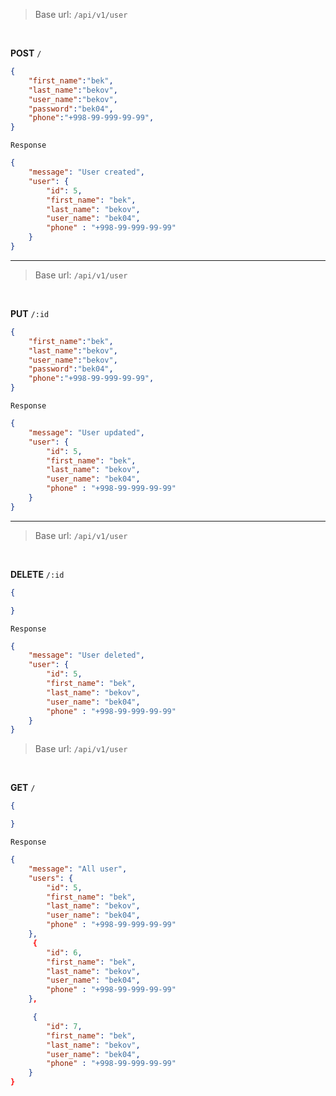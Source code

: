 > Base url: `/api/v1/user`

<br>

**POST** `/`

```json
{
    "first_name":"bek",
    "last_name":"bekov",
    "user_name":"bekov",
    "password":"bek04",
    "phone":"+998-99-999-99-99",
}
```



`Response`

```json
{
    "message": "User created",
    "user": {
        "id": 5,
        "first_name": "bek",
        "last_name": "bekov",
        "user_name": "bek04",
        "phone" : "+998-99-999-99-99"
    }
}
```
---

> Base url: `/api/v1/user`

<br>

**PUT** `/:id`

```json
{
    "first_name":"bek",
    "last_name":"bekov",
    "user_name":"bekov",
    "password":"bek04",
    "phone":"+998-99-999-99-99",
}
```



`Response`

```json
{
    "message": "User updated",
    "user": {
        "id": 5,
        "first_name": "bek",
        "last_name": "bekov",
        "user_name": "bek04",
        "phone" : "+998-99-999-99-99"
    }
}
```
---

> Base url: `/api/v1/user`

<br>

**DELETE** `/:id`

```json
{

}
```



`Response`

```json
{
    "message": "User deleted",
    "user": {
        "id": 5,
        "first_name": "bek",
        "last_name": "bekov",
        "user_name": "bek04",
        "phone" : "+998-99-999-99-99"
    }
}
```


> Base url: `/api/v1/user`

<br>

**GET** `/`

```json
{

}
```



`Response`

```json
{
    "message": "All user",
    "users": {
        "id": 5,
        "first_name": "bek",
        "last_name": "bekov",
        "user_name": "bek04",
        "phone" : "+998-99-999-99-99"
    },
     {
        "id": 6,
        "first_name": "bek",
        "last_name": "bekov",
        "user_name": "bek04",
        "phone" : "+998-99-999-99-99"
    },

     {
        "id": 7,
        "first_name": "bek",
        "last_name": "bekov",
        "user_name": "bek04",
        "phone" : "+998-99-999-99-99"
    }
}
```